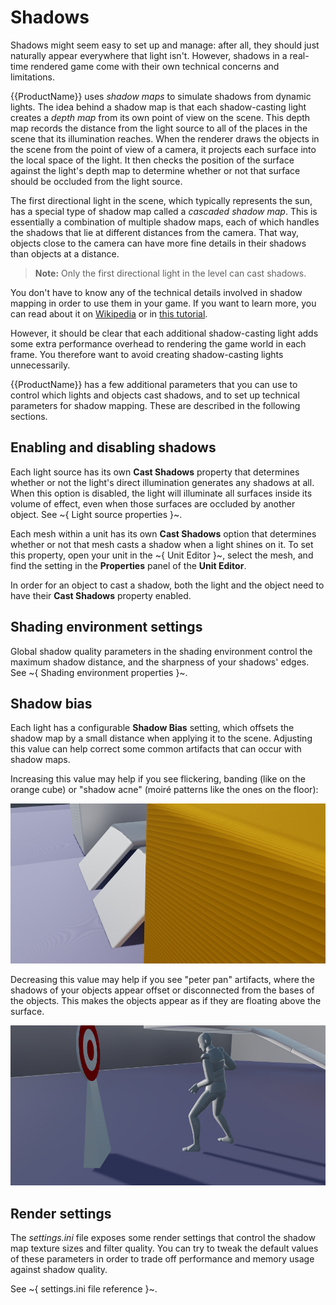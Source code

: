 # Shadows

Shadows might seem easy to set up and manage: after all, they should just naturally appear everywhere that light isn't. However, shadows in a real-time rendered game come with their own technical concerns and limitations.

{{ProductName}} uses *shadow maps* to simulate shadows from dynamic lights. The idea behind a shadow map is that each shadow-casting light creates a *depth map* from its own point of view on the scene. This depth map records the distance from the light source to all of the places in the scene that its illumination reaches. When the renderer draws the objects in the scene from the point of view of a camera, it projects each surface into the local space of the light. It then checks the position of the surface against the light's depth map to determine whether or not that surface should be occluded from the light source.

The first directional light in the scene, which typically represents the sun, has a special type of shadow map called a *cascaded shadow map*. This is essentially a combination of multiple shadow maps, each of which handles the shadows that lie at different distances from the camera. That way, objects close to the camera can have more fine details in their shadows than objects at a distance.

>	**Note:** Only the first directional light in the level can cast shadows.

You don't have to know any of the technical details involved in shadow mapping in order to use them in your game. If you want to learn more, you can read about it on [Wikipedia](https://en.wikipedia.org/wiki/Shadow_mapping) or in [this tutorial](http://www.opengl-tutorial.org/intermediate-tutorials/tutorial-16-shadow-mapping/).

However, it should be clear that each additional shadow-casting light adds some extra performance overhead to rendering the game world in each frame. You therefore want to avoid creating shadow-casting lights unnecessarily.

{{ProductName}} has a few additional parameters that you can use to control which lights and objects cast shadows, and to set up technical parameters for shadow mapping. These are described in the following sections.

## Enabling and disabling shadows

Each light source has its own **Cast Shadows** property that determines whether or not the light's direct illumination generates any shadows at all. When this option is disabled, the light will illuminate all surfaces inside its volume of effect, even when those surfaces are occluded by another object. See ~{ Light source properties }~.

Each mesh within a unit has its own **Cast Shadows** option that determines whether or not that mesh casts a shadow when a light shines on it. To set this property, open your unit in the ~{ Unit Editor }~, select the mesh, and find the setting in the **Properties** panel of the **Unit Editor**.

In order for an object to cast a shadow, both the light and the object need to have their **Cast Shadows** property enabled.

## Shading environment settings

Global shadow quality parameters in the shading environment control the maximum shadow distance, and the sharpness of your shadows' edges. See ~{ Shading environment properties }~.

## Shadow bias

Each light has a configurable **Shadow Bias** setting, which offsets the shadow map by a small distance when applying it to the scene. Adjusting this value can help correct some common artifacts that can occur with shadow maps.

Increasing this value may help if you see flickering, banding (like on the orange cube) or "shadow acne" (moiré patterns like the ones on the floor):

![Shadow banding and acne](../../images/shadow_banding.jpg)

Decreasing this value may help if you see "peter pan" artifacts, where the shadows of your objects appear offset or disconnected from the bases of the objects. This makes the objects appear as if they are floating above the surface.

![Shadow "peter panning"](../../images/shadow_peter_panning.jpg)

## Render settings

The *settings.ini* file exposes some render settings that control the shadow map texture sizes and filter quality. You can try to tweak the default values of these parameters in order to trade off performance and memory usage against shadow quality.

See ~{ settings.ini file reference }~.
